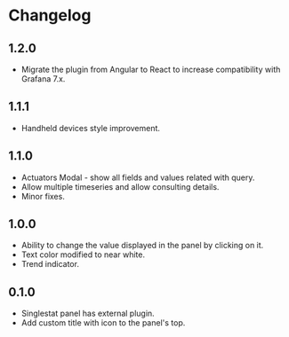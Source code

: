 # Changelog

## 1.2.0
- Migrate the plugin from Angular to React to increase compatibility with Grafana 7.x.

## 1.1.1
- Handheld devices style improvement.

## 1.1.0
- Actuators Modal - show all fields and values related with query.
- Allow multiple timeseries and allow consulting details.
- Minor fixes.

## 1.0.0
- Ability to change the value displayed in the panel by clicking on it.
- Text color modified to near white.
- Trend indicator.

## 0.1.0
- Singlestat panel has external plugin.
- Add custom title with icon to the panel's top.

